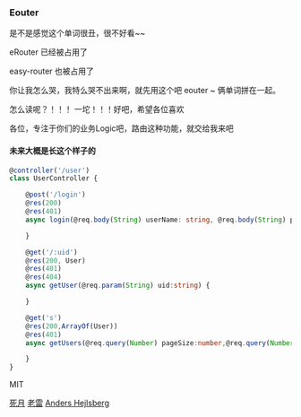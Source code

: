 ### Eouter

是不是感觉这个单词很丑，很不好看~~ 

eRouter 已经被占用了

easy-router 也被占用了

你让我怎么哭，我特么哭不出来啊，就先用这个吧  eouter ~ 俩单词拼在一起。

怎么读呢？！！！ 一坨！！！好吧，希望各位喜欢

各位，专注于你们的业务Logic吧，路由这种功能，就交给我来吧

#### 未来大概是长这个样子的

```typescript
@controller('/user')
class UserController {

    @post('/login')
    @res(200)
    @res(401)
    async login(@req.body(String) userName: string, @req.body(String) passWord: string) {

    }

    @get('/:uid')
    @res(200, User)
    @res(401)
    @res(404)
    async getUser(@req.param(String) uid:string) {

    }

    @get('s')
    @res(200,ArrayOf(User))
    @res(401)
    async getUsers(@req.query(Number) pageSize:number,@req.query(Number) pageNumber:number){

    }
}
```

MIT

[死月](https://github.com/XadillaX)
[老雷](https://github.com/leizongmin)
[Anders Hejlsberg](https://github.com/ahejlsberg)